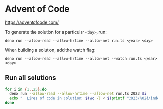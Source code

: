 # Advent of Code

https://adventofcode.com/

To generate the solution for a particular `<day>`, run:

```
deno run --allow-read --allow-hrtime --allow-net run.ts <year> <day>
```

When building a solution, add the watch flag:

```
deno run --allow-read --allow-hrtime --allow-net --watch run.ts <year> <day>
```

## Run all solutions

```bash
for i in {1..25};do
  deno run --allow-read --allow-hrtime --allow-net run.ts 2023 $i
  echo "  Lines of code in solution: $(wc -l < $(printf "2023/%02d/index.ts" $i) | xargs)"
done
```
